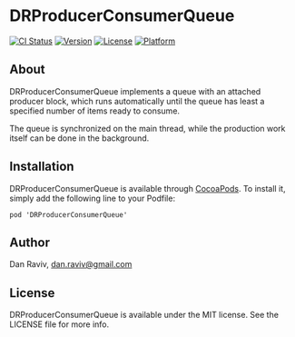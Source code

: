# DRProducerConsumerQueue

[![CI Status](http://img.shields.io/travis/danra/DRProducerConsumerQueue.svg?style=flat)](https://travis-ci.org/danra/DRProducerConsumerQueue)
[![Version](https://img.shields.io/cocoapods/v/DRProducerConsumerQueue.svg?style=flat)](http://cocoadocs.org/docsets/DRProducerConsumerQueue)
[![License](https://img.shields.io/cocoapods/l/DRProducerConsumerQueue.svg?style=flat)](http://cocoadocs.org/docsets/DRProducerConsumerQueue)
[![Platform](https://img.shields.io/cocoapods/p/DRProducerConsumerQueue.svg?style=flat)](http://cocoadocs.org/docsets/DRProducerConsumerQueue)

## About

DRProducerConsumerQueue implements a queue with an attached producer block, which runs automatically until the queue has least a specified number of items ready to consume.
                       
The queue is synchronized on the main thread, while the production work itself can be done in the background.

## Installation

DRProducerConsumerQueue is available through [CocoaPods](http://cocoapods.org). To install
it, simply add the following line to your Podfile:

    pod 'DRProducerConsumerQueue'

## Author

Dan Raviv, dan.raviv@gmail.com

## License

DRProducerConsumerQueue is available under the MIT license. See the LICENSE file for more info.
